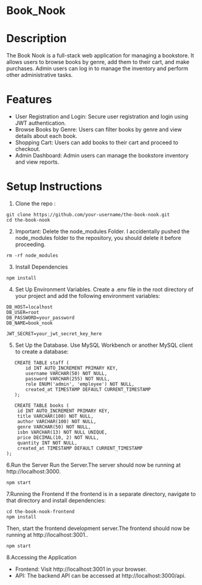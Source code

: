 # Book_Nook
 
# Description
The Book Nook is a full-stack web application for managing a bookstore. It allows users to browse books by genre, add them to their cart, and make purchases. Admin users can log in to manage the inventory and perform other administrative tasks.

# Features
* User Registration and Login: Secure user registration and login using JWT authentication.
* Browse Books by Genre: Users can filter books by genre and view details about each book.
* Shopping Cart: Users can add books to their cart and proceed to checkout.
* Admin Dashboard: Admin users can manage the bookstore inventory and view reports.

# Setup Instructions

1. Clone the repo :

```(bash)
git clone https://github.com/your-username/the-book-nook.git
cd the-book-nook
```

2. Important: Delete the node_modules Folder. I accidentally pushed the node_modules folder to the repository, you should delete it before proceeding.

```(bash)
rm -rf node_modules
```

3. Install Dependencies
   
```(bash)
npm install
```

4. Set Up Environment Variables.
   Create a .env file in the root directory of your project and add the following environment variables:

```(JSON)
DB_HOST=localhost
DB_USER=root
DB_PASSWORD=your_password
DB_NAME=book_nook

JWT_SECRET=your_jwt_secret_key_here
```
5. Set Up the Database.
   Use MySQL Workbench or another MySQL client to create a database:
```(bash)
   CREATE TABLE staff (
       id INT AUTO_INCREMENT PRIMARY KEY,
       username VARCHAR(50) NOT NULL,
       password VARCHAR(255) NOT NULL,
       role ENUM('admin', 'employee') NOT NULL,
       created_at TIMESTAMP DEFAULT CURRENT_TIMESTAMP
   );

   CREATE TABLE books (
    id INT AUTO_INCREMENT PRIMARY KEY,
    title VARCHAR(100) NOT NULL,
    author VARCHAR(100) NOT NULL,
    genre VARCHAR(50) NOT NULL,
    isbn VARCHAR(13) NOT NULL UNIQUE,
    price DECIMAL(10, 2) NOT NULL,
    quantity INT NOT NULL,
    created_at TIMESTAMP DEFAULT CURRENT_TIMESTAMP
);

```

6.Run the Server
  Run the Server.The server should now be running at http://localhost:3000.
  ```(bash)
npm start
```
7.Running the Frontend
  If the frontend is in a separate directory, navigate to that directory and install dependencies:
  ```(bash)
cd the-book-nook-frontend
npm install

```
  Then, start the frontend development server.The frontend should now be running at http://localhost:3001..
  ```(bash)
npm start
```
8.Accessing the Application
*  Frontend: Visit http://localhost:3001 in your browser.
*  API: The backend API can be accessed at http://localhost:3000/api.

   
